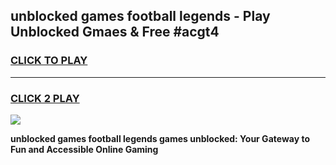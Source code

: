 
## unblocked games football legends - Play Unblocked Gmaes & Free #acgt4
<h3>
<a href="https://premium.freeplayer.one?title=unblocked_games_football_legends&ref=03M">CLICK TO PLAY</a></h3>
<hr>

<h3>
<a href="https://premium.freeplayer.one?title=unblocked_games_football_legends&ref=03M">CLICK 2 PLAY</a>
  
</h3>

<a href="https://premium.freeplayer.one?title=unblocked_games_football_legends&ref=03M"><img src="https://clearcache.store/games.png"></a>


**unblocked games football legends games unblocked: Your Gateway to Fun and Accessible Online Gaming**
